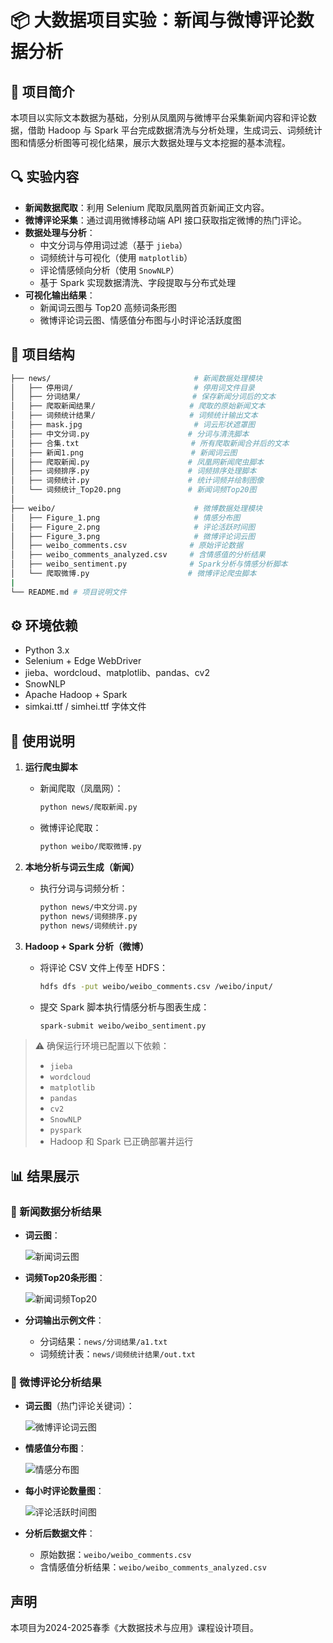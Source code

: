 # 📦 大数据项目实验：新闻与微博评论数据分析

## 📌 项目简介

本项目以实际文本数据为基础，分别从凤凰网与微博平台采集新闻内容和评论数据，借助 Hadoop 与 Spark 平台完成数据清洗与分析处理，生成词云、词频统计图和情感分析图等可视化结果，展示大数据处理与文本挖掘的基本流程。

## 🔍 实验内容

- **新闻数据爬取**：利用 Selenium 爬取凤凰网首页新闻正文内容。
- **微博评论采集**：通过调用微博移动端 API 接口获取指定微博的热门评论。
- **数据处理与分析**：
  - 中文分词与停用词过滤（基于 `jieba`）
  - 词频统计与可视化（使用 `matplotlib`）
  - 评论情感倾向分析（使用 `SnowNLP`）
  - 基于 Spark 实现数据清洗、字段提取与分布式处理
- **可视化输出结果**：
  - 新闻词云图与 Top20 高频词条形图
  - 微博评论词云图、情感值分布图与小时评论活跃度图


##  📁 项目结构
```bash
├── news/                                # 新闻数据处理模块
│   ├── 停用词/                           # 停用词文件目录
│   ├── 分词结果/                         # 保存新闻分词后的文本
│   ├── 爬取新闻结果/                     # 爬取的原始新闻文本
│   ├── 词频统计结果/                     # 词频统计输出文本
│   ├── mask.jpg                         # 词云形状遮罩图
│   ├── 中文分词.py                      # 分词与清洗脚本
│   ├── 合集.txt                         # 所有爬取新闻合并后的文本
│   ├── 新闻1.png                        # 新闻词云图
│   ├── 爬取新闻.py                      # 凤凰网新闻爬虫脚本
│   ├── 词频排序.py                      # 词频排序处理脚本
│   ├── 词频统计.py                      # 统计词频并绘制图像
│   └── 词频统计_Top20.png               # 新闻词频Top20图
│
├── weibo/                               # 微博数据处理模块
│   ├── Figure_1.png                     # 情感分布图
│   ├── Figure_2.png                     # 评论活跃时间图
│   ├── Figure_3.png                     # 微博评论词云图
│   ├── weibo_comments.csv              # 原始评论数据
│   ├── weibo_comments_analyzed.csv     # 含情感值的分析结果
│   ├── weibo_sentiment.py              # Spark分析与情感分析脚本
│   └── 爬取微博.py                      # 微博评论爬虫脚本
|
└── README.md # 项目说明文件
```
## ⚙️ 环境依赖

- Python 3.x
- Selenium + Edge WebDriver
- jieba、wordcloud、matplotlib、pandas、cv2
- SnowNLP
- Apache Hadoop + Spark
- simkai.ttf / simhei.ttf 字体文件

## 🚀 使用说明

1. **运行爬虫脚本**

   - 新闻爬取（凤凰网）：
     ```bash
     python news/爬取新闻.py
     ```

   - 微博评论爬取：
     ```bash
     python weibo/爬取微博.py
     ```

2. **本地分析与词云生成（新闻）**

   - 执行分词与词频分析：
     ```bash
     python news/中文分词.py
     python news/词频排序.py
     python news/词频统计.py
     ```

3. **Hadoop + Spark 分析（微博）**

   - 将评论 CSV 文件上传至 HDFS：
     ```bash
     hdfs dfs -put weibo/weibo_comments.csv /weibo/input/
     ```

   - 提交 Spark 脚本执行情感分析与图表生成：
     ```bash
     spark-submit weibo/weibo_sentiment.py
     ```

> ⚠️ 确保运行环境已配置以下依赖：
> - `jieba`
> - `wordcloud`
> - `matplotlib`
> - `pandas`
> - `cv2`
> - `SnowNLP`
> - `pyspark`
> - Hadoop 和 Spark 已正确部署并运行



## 📊 结果展示

### 📰 新闻数据分析结果

- **词云图**：
  
  ![新闻词云图](news/新闻1.png)

- **词频Top20条形图**：
  
  ![新闻词频Top20](news/词频统计_Top20.png)

- **分词输出示例文件**：
  - 分词结果：`news/分词结果/a1.txt`
  - 词频统计表：`news/词频统计结果/out.txt`


### 💬 微博评论分析结果

- **词云图**（热门评论关键词）：

  ![微博评论词云图](weibo/Figure_1.png)

- **情感值分布图**：

  ![情感分布图](weibo/Figure_2.png)

- **每小时评论数量图**：

  ![评论活跃时间图](weibo/Figure_3.png)

- **分析后数据文件**：
  - 原始数据：`weibo/weibo_comments.csv`
  - 含情感值分析结果：`weibo/weibo_comments_analyzed.csv`


## 声明

本项目为2024-2025春季《大数据技术与应用》课程设计项目。
